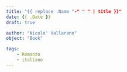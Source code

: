 ```yaml
---
title: "{{ replace .Name "-" " " | title }}"
date: {{ .Date }}
draft: true

author: "Nicolo' Vallarano"
object: "Book"

tags:
    - Romanzo
    - italiano
---
```

